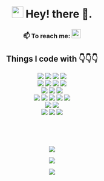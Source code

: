 <h1 align="center"><img src="https://emojis.slackmojis.com/emojis/images/1531849430/4246/blob-sunglasses.gif?1531849430" width="30"/> Hey! there 👋.</h1>

<h3 align="center">
📫 To reach me:
<a target="_blank" href="https://www.twitter.com/0xxfu"><img src="https://img.shields.io/badge/twitter-%231DA1F2.svg?&style=for-the-badge&logo=twitter&logoColor=white" height=24></a>
</h3>

<h2 align="center">Things I code with 👇👇👇</h2>


<p align="center">

<img src="https://img.shields.io/badge/-Solidity-green?style=flat-square&logo=solidity&logoColor=white"/>
<img src="https://img.shields.io/badge/-Python-orange?style=flat-square&logo=Python&logoColor=white"/>
<img src="https://img.shields.io/badge/-TypeScript-yellow?style=flat-square&logo=typescript&logoColor=white"/>
<img src="https://img.shields.io/badge/-Rust-maroon?style=flat-square&logo=rust&logoColor=white"/>

<br/>

<img src="https://img.shields.io/badge/-Openzeppelin-salmon?style=flat-square&logo=openzeppelin&logoColor=white"/>
<img src="https://img.shields.io/badge/-Hardhat-beige?style=flat-square&logo=hardhat&logoColor=white"/>
<img src="https://img.shields.io/badge/-TheGraph-plum?style=flat-square&logo=thegraph&logoColor=white"/>
<img src="https://img.shields.io/badge/-supabase-apricot?style=flat-square&logo=supabase&logoColor=white"/>

<br/>

<img src="https://img.shields.io/badge/-FastAPI-blue?style=flat-square&logo=fastapi&logoColor=white"/>
<img src="https://img.shields.io/badge/-Nodejs-purple?style=flat-square&logo=Node.js&logoColor=white"/>
<img src="https://img.shields.io/badge/-NestJs-pink?style=flat-square&logo=nestjs&logoColor=white""/>

<br/>

<img src="https://img.shields.io/badge/-MongoDB-brown?style=flat-square&logo=mongodb&logoColor=white"/>
<img src="https://img.shields.io/badge/-PostgreSQL-gray?style=flat-square&logo=postgresql&logoColor=white"/>
<img src="https://img.shields.io/badge/-MySQL-navy?style=flat-square&logo=mysql&logoColor=white"/>
<img src="https://img.shields.io/badge/-Redis-teal?style=flat-square&logo=Redis&logoColor=white"/>
<img src="https://img.shields.io/badge/-ElasticSearch-olive?style=flat-square&logo=elasticsearch&logoColor=white"/>

<br/>

<img src="https://img.shields.io/badge/-GraphQL-maroon?style=flat-square&logo=graphql&logoColor=white"/>
<img src="https://img.shields.io/badge/-Apollo%20GraphQL-turquoise?style=flat-square&logo=apollo-graphql&logoColor=white"/>

<br/>

<img src="https://img.shields.io/badge/-Docker-blue?style=flat-lavender&logo=docker&logoColor=white"/>
<img src="https://img.shields.io/badge/-Docker%20Compose-mint?style=flat-square&logo=docker-compose&logoColor=white"/>
<img src="https://img.shields.io/badge/Amazon%20AWS-coral?style=flat-square&logo=amazon-aws&logoColor=white"/>

</p>



<br>
<br>
<br>

<p align="center">
    <img src="https://github-readme-stats.vercel.app/api?username=0xxfu&show_icons=true&theme=radical">
</p>

<p align="center">
    <img src="https://streak-stats.demolab.com?user=0xxfu&theme=radical">
</p>

<p align="center">
    <img src="https://github-profile-trophy.vercel.app/?username=0xxfu&column=7&theme=radical"/>
</p>
